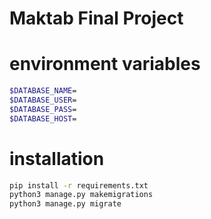 # Maktab Final Project

# environment variables
```bash
$DATABASE_NAME=
$DATABASE_USER=
$DATABASE_PASS=
$DATABASE_HOST=
```

# installation
```bash
pip install -r requirements.txt
python3 manage.py makemigrations
python3 manage.py migrate

```
